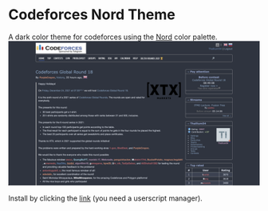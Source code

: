 # Codeforces Nord Theme

A dark color theme for codeforces using the [Nord](https://www.nordtheme.com/) color palette.
![](demo.png)
    
Install by clicking the [link](https://github.com/thallium/codeforces-nord-theme/raw/master/codeforces.user.js) (you need a userscript manager).
